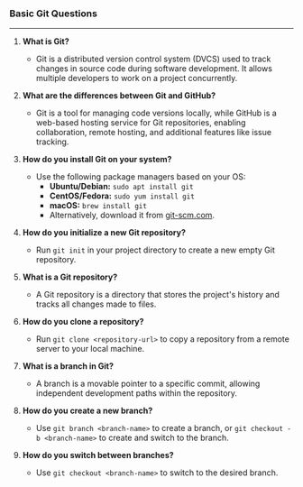 ### **Basic Git Questions**
---
1. **What is Git?**
   - Git is a distributed version control system (DVCS) used to track changes in source code during software development. It allows multiple developers to work on a project concurrently.

2. **What are the differences between Git and GitHub?**
   - Git is a tool for managing code versions locally, while GitHub is a web-based hosting service for Git repositories, enabling collaboration, remote hosting, and additional features like issue tracking.

3. **How do you install Git on your system?**
   - Use the following package managers based on your OS:
     - **Ubuntu/Debian:** `sudo apt install git`
     - **CentOS/Fedora:** `sudo yum install git`
     - **macOS:** `brew install git`
     - Alternatively, download it from [git-scm.com](https://git-scm.com).

4. **How do you initialize a new Git repository?**
   - Run `git init` in your project directory to create a new empty Git repository.

5. **What is a Git repository?**
   - A Git repository is a directory that stores the project's history and tracks all changes made to files.

6. **How do you clone a repository?**
   - Run `git clone <repository-url>` to copy a repository from a remote server to your local machine.

7. **What is a branch in Git?**
   - A branch is a movable pointer to a specific commit, allowing independent development paths within the repository.

8. **How do you create a new branch?**
   - Use `git branch <branch-name>` to create a branch, or `git checkout -b <branch-name>` to create and switch to the branch.

9. **How do you switch between branches?**
   - Use `git checkout <branch-name>` to switch to the desired branch.
